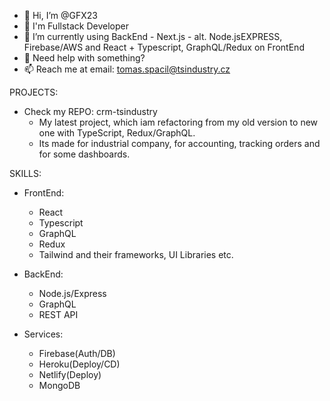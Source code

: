 - 👋 Hi, I’m @GFX23
- 👀 I'm Fullstack Developer
- 🌱 I’m currently using BackEnd - Next.js - alt. Node.jsEXPRESS, Firebase/AWS and React + Typescript, GraphQL/Redux on FrontEnd
- 💞️ Need help with something?
- 📫 Reach me at email: tomas.spacil@tsindustry.cz

PROJECTS:
  - Check my REPO: crm-tsindustry
    - My latest project, which iam refactoring from my old version to new one with TypeScript, Redux/GraphQL.
    - Its made for industrial company, for accounting, tracking orders and for some dashboards.

SKILLS:
  - FrontEnd:
    - React
    - Typescript
    - GraphQL
    - Redux
    - Tailwind and their frameworks, UI Libraries etc.

  - BackEnd:
    - Node.js/Express
    - GraphQL
    - REST API
    
  - Services:
    - Firebase(Auth/DB)
    - Heroku(Deploy/CD)
    - Netlify(Deploy)
    - MongoDB

<!---
GFX23/GFX23 is a ✨ special ✨ repository because its `README.md` (this file) appears on your GitHub profile.
You can click the Preview link to take a look at your changes.
--->
